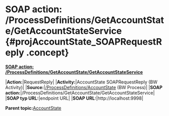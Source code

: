 # SOAP action: /ProcessDefinitions/GetAccountState/GetAccountStateService {#projAccountState_SOAPRequestReply .concept}

**[SOAP action: /ProcessDefinitions/GetAccountState/GetAccountStateService](../msgs/dest_Id91.md)**

|**Action:**|RequestReply|
|**Activity:**|AccountState SOAPRequestReply \(BW Activity\)|
|**Source:**|[/ProcessDefinitions/AccountState](../../../projects/AccountState/ProcessDefinitions/AccountState.process.md) \(BW Process\)|
|**SOAP action:**|/ProcessDefinitions/GetAccountState/GetAccountStateService|
|**SOAP typ URL:**|endpoint URL|
|**SOAP URL:**|http://localhost:9998|

**Parent topic:**[AccountState](../../../../../../modules/demo_Enterprise/dita/crossref/dest/projs/AccountState.md)

